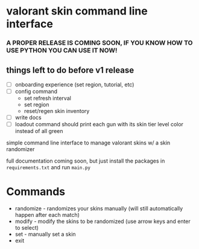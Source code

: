 # valorant skin command line interface
### A PROPER RELEASE IS COMING SOON, IF YOU KNOW HOW TO USE PYTHON YOU CAN USE IT NOW!

## things left to do before v1 release
- [ ] onboarding experience (set region, tutorial, etc)
- [ ] config command
  - set refresh interval 
  - set region
  - reset/regen skin inventory
- [ ] write docs
- [ ] loadout command should print each gun with its skin tier level color instead of all green

simple command line interface to manage valorant skins w/ a skin randomizer

full documentation coming soon, but just install the packages in `requirements.txt` and run `main.py`

# Commands
- randomize - randomizes your skins manually (will still automatically happen after each match)
- modify - modify the skins to be randomized (use arrow keys and enter to select)
- set - manually set a skin
- exit


